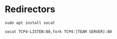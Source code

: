 # Redirectors



```
sudo apt install socat
```

```
socat TCP4-LISTEN:80,fork TCP4:[TEAM SERVER]:80
```
